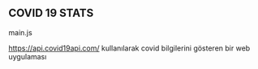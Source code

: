 ## COVID 19 STATS

main.js

https://api.covid19api.com/ kullanılarak covid bilgilerini gösteren bir web uygulaması